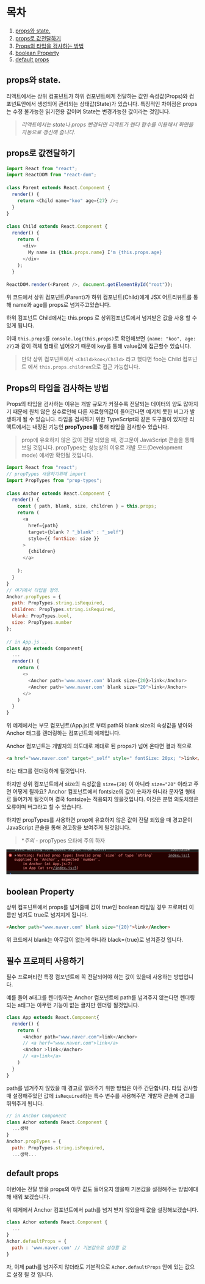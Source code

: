 # 목차

1. [props와 state.](##-props와-state.)
2. [props로 값전달하기](##-props로-값전달하기)
3. [Props의 타입을 검사하는 방법](##-Props의-타입을-검사하는-방법)
4. [boolean Property](##-boolean-Property)
5. [default props](##-default-props)

## props와 state.

리액트에서는 상위 컴포넌트가 하위 컴포넌트에게 전달하는 값인 속성값(Props)와
컴포넌트안에서 생성되어 관리되는 상태값(State)가 있습니다.
특징적인 차이점은 props는 수정 불가능한 읽기전용 값이며 State는 변경가능한 값이라는 것입니다.

> _리액트에서는 state나 props 변경되면 리액트가 렌더 함수를 이용해서 화면을 자동으로 갱신해 줍니다._

## props로 값전달하기

```javascript
import React from "react";
import ReactDOM from "react-dom";

class Parent extends React.Component {
  render() {
    return <Child name="koo" age={27} />;
  }
}

class Child extends React.Component {
  render() {
    return (
      <div>
        My name is {this.props.name} I'm {this.props.age}
      </div>
    );
  }

ReactDOM.render(<Parent />, document.getElementById("root"));
```

위 코드에서 상위 컴포넌트(Parent)가 하위 컴포넌트(Child)에게 JSX 어트리뷰트를 통해 name과 age를 props로 넘겨주고있습니다.

하위 컴포넌트 Child에서는 this.props 로 상위컴포넌트에서 넘겨받은 값을 사용 할 수 있게 됩니다.

이때 `this.props`를 `console.log(this.props)`로 확인해보면 `{name: "koo", age: 27}`과 같이 객체 형태로 넘어오기 때문에 key를 통해 value값에 접근할수 있습니다.

> 만약 상위 컴포넌트에서 `<Child>koo</Child>` 라고 했다면 foo는 Child 컴포넌트 에서 `this.props.children`으로 접근 가능합니다.

## Props의 타입을 검사하는 방법

Props의 타입을 검사하는 이유는 개발 규모가 커질수록 전달되는 데이터의 양도 많아지기 때문에 원치 않은 실수로인해
다른 자료형의값이 들어간다면 예기치 못한 버그가 발생하게 될 수 있습니다. 타입을 검사하기 위한 TypeScript와 같은 도구들이 있지만 리액트에서는 내장된 기능인 **propTypes를** 통해 타입을 검사할수 있습니다.

> prop에 유효하지 않은 값이 전달 되었을 때, 경고문이 JavaScript 콘솔을 통해 보일 것입니다. propTypes는 성능상의 이유로 개발 모드(Development mode) 에서만 확인될 것입니다.

```javascript
import React from "react";
// propTypes 사용하기위해 import
import PropTypes from "prop-types";

class Anchor extends React.Component {
  render() {
    const { path, blank, size, children } = this.props;
    return (
      <a
        href={path}
        target={blank ? "_blank" : "_self"}
        style={{ fontSize: size }}
      >
        {children}
      </a>

    );
  }
}
// 여기에서 타입을 정의.
Anchor.propTypes = {
  path: PropTypes.string.isRequired,
  children: PropTypes.string.isRequired,
  blank: PropTypes.bool,
  size: PropTypes.number
};

// in App.js ..
class App extends Component{
  ...
  render() {
    return (
      <>
        <Anchor path='www.naver.com' blank size={20}>link</Anchor>
        <Anchor path='www.naver.com' blank size="20">link</Anchor>
      </>
    )
  }
}

```

위 예제에서는 부모 컴포넌트(App.js)로 부터 path와 blank size의 속성값을 받아와 Anchor 태그를 렌더링하는 컴포넌트의 예제입니다.

Anchor 컴포넌트는 개발자의 의도대로 제대로 된 props가 넘어 온다면 결과 적으로

```html
<a href="www.naver.con" target="_self" style=" fontSize: 20px; ">link</a>
```

라는 태그를 렌더링하게 될것입니다.

하지만 상위 컴포넌트에서 size의 속성값을 `size={20}` 이 아니라 `size="20"` 이라고 주면 어떻게 될까요?
Anchor 컴포넌트에서 fontsize의 값이 숫자가 아니라 문자열 형태로 들어가게 될것이며 결국 fontsize는 적용되지 않을것입니다. 이것은 분명 의도치않은 오류이며 버그라고 할 수 있습니다.

하지만 propTypes를 사용하면 prop에 유효하지 않은 값이 전달 되었을 때 경고문이 JavaScript 콘솔을 통해 경고창을 보여주게 될것입니다.

> \*_주의_ - propTypes 오타에 주의 하자

![콘솔의 결고 메세지](./error.png "에러메세지")

## boolean Property

상위 컴포넌트에서 props를 넘겨줄때 값이 true인 boolean 타입일 경우 프로퍼티 이름만 넘겨도 true로 넘겨지게 됩니다.

```html
<Anchor path="www.naver.com" blank size="{20}">link</Anchor>
```

위 코드에서 blank는 아무값이 없는게 아니라 black={true}로 넘겨준것 입니다.

## 필수 프로퍼티 사용하기

필수 프로퍼티란 특정 컴포넌트에 꼭 전달되어야 하는 값이 있을때 사용하는 방법입니다.

예를 들어 a태그를 렌더링하는 Anchor 컴포넌트에 path를 넘겨주지 않는다면 렌더링 되는 a태그는 아무런 기능이 없는 글자만 렌더링 될것입니다.

```javascript
class App extends React.Component{
  render() {
    return (
      <Anchor path="www.naver.com">link</Anchor>
      // <a herf="www.naver.com">link</a>
      <Anchor >link</Anchor>
      // <a>link</a>
    )
  }
}
```

path를 넘겨주지 않았을 때 경고로 알려주기 위한 방법은 아주 간단합니다. 타입 검사할때 설정해주었던
값에 `isRequired`라는 특수 변수를 사용해주면 개발자 콘솔에 경고를 뛰워주게 됩니다.

```javascript
// in Anchor Component
class Achor extends React.Component {
  ...생략
}
Anchor.propTypes = {
  path: PropTypes.string.isRequired,
  ...생략...
```

## default props

이번에는 전달 받을 props의 아무 값도 들어오지 않을때 기본값을 설정해주는 방법에대해 배워 보겠습니다.

위 예제에서 Anchor 컴포넌트에서 path를 넘겨 받지 않았을때 값을 설정해보겠습니다.

```javascript
class Achor extends React.Component {
  ...
}
Achor.defaultProps = {
  path : 'www.naver.com' // 기본값으로 설정할 값
}
```

자, 이제 path를 넘겨주지 않더라도 기본적으로 `Achor.defaultProps` 안에 있는 값으로 설정 될 것 입니다.
